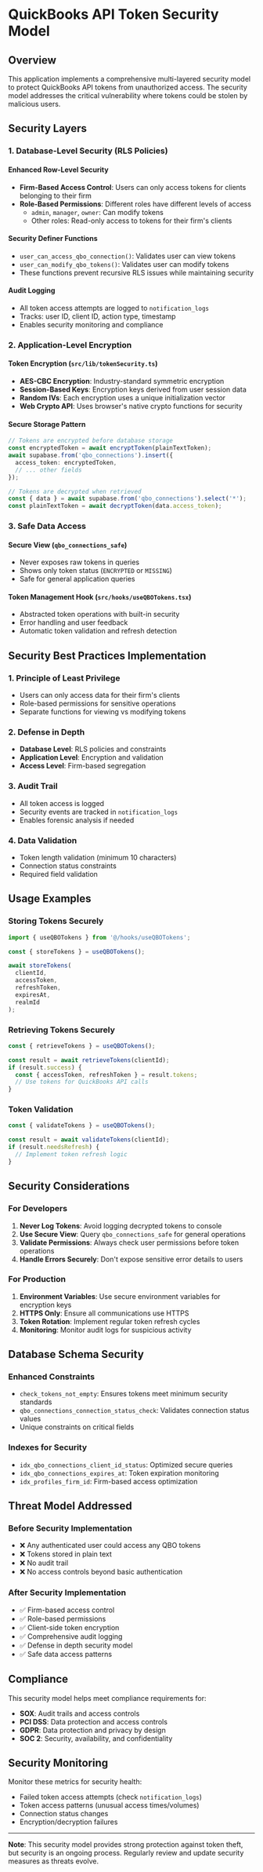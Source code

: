 # QuickBooks API Token Security Model

## Overview

This application implements a comprehensive multi-layered security model to protect QuickBooks API tokens from unauthorized access. The security model addresses the critical vulnerability where tokens could be stolen by malicious users.

## Security Layers

### 1. Database-Level Security (RLS Policies)

#### Enhanced Row-Level Security
- **Firm-Based Access Control**: Users can only access tokens for clients belonging to their firm
- **Role-Based Permissions**: Different roles have different levels of access
  - `admin`, `manager`, `owner`: Can modify tokens
  - Other roles: Read-only access to tokens for their firm's clients

#### Security Definer Functions
- `user_can_access_qbo_connection()`: Validates user can view tokens
- `user_can_modify_qbo_tokens()`: Validates user can modify tokens
- These functions prevent recursive RLS issues while maintaining security

#### Audit Logging
- All token access attempts are logged to `notification_logs`
- Tracks: user ID, client ID, action type, timestamp
- Enables security monitoring and compliance

### 2. Application-Level Encryption

#### Token Encryption (`src/lib/tokenSecurity.ts`)
- **AES-CBC Encryption**: Industry-standard symmetric encryption
- **Session-Based Keys**: Encryption keys derived from user session data
- **Random IVs**: Each encryption uses a unique initialization vector
- **Web Crypto API**: Uses browser's native crypto functions for security

#### Secure Storage Pattern
```typescript
// Tokens are encrypted before database storage
const encryptedToken = await encryptToken(plainTextToken);
await supabase.from('qbo_connections').insert({
  access_token: encryptedToken,
  // ... other fields
});

// Tokens are decrypted when retrieved
const { data } = await supabase.from('qbo_connections').select('*');
const plainTextToken = await decryptToken(data.access_token);
```

### 3. Safe Data Access

#### Secure View (`qbo_connections_safe`)
- Never exposes raw tokens in queries
- Shows only token status (`ENCRYPTED` or `MISSING`)
- Safe for general application queries

#### Token Management Hook (`src/hooks/useQBOTokens.tsx`)
- Abstracted token operations with built-in security
- Error handling and user feedback
- Automatic token validation and refresh detection

## Security Best Practices Implementation

### 1. Principle of Least Privilege
- Users can only access data for their firm's clients
- Role-based permissions for sensitive operations
- Separate functions for viewing vs modifying tokens

### 2. Defense in Depth
- **Database Level**: RLS policies and constraints
- **Application Level**: Encryption and validation
- **Access Level**: Firm-based segregation

### 3. Audit Trail
- All token access is logged
- Security events are tracked in `notification_logs`
- Enables forensic analysis if needed

### 4. Data Validation
- Token length validation (minimum 10 characters)
- Connection status constraints
- Required field validation

## Usage Examples

### Storing Tokens Securely
```typescript
import { useQBOTokens } from '@/hooks/useQBOTokens';

const { storeTokens } = useQBOTokens();

await storeTokens(
  clientId,
  accessToken,
  refreshToken,
  expiresAt,
  realmId
);
```

### Retrieving Tokens Securely
```typescript
const { retrieveTokens } = useQBOTokens();

const result = await retrieveTokens(clientId);
if (result.success) {
  const { accessToken, refreshToken } = result.tokens;
  // Use tokens for QuickBooks API calls
}
```

### Token Validation
```typescript
const { validateTokens } = useQBOTokens();

const result = await validateTokens(clientId);
if (result.needsRefresh) {
  // Implement token refresh logic
}
```

## Security Considerations

### For Developers

1. **Never Log Tokens**: Avoid logging decrypted tokens to console
2. **Use Secure View**: Query `qbo_connections_safe` for general operations
3. **Validate Permissions**: Always check user permissions before token operations
4. **Handle Errors Securely**: Don't expose sensitive error details to users

### For Production

1. **Environment Variables**: Use secure environment variables for encryption keys
2. **HTTPS Only**: Ensure all communications use HTTPS
3. **Token Rotation**: Implement regular token refresh cycles
4. **Monitoring**: Monitor audit logs for suspicious activity

## Database Schema Security

### Enhanced Constraints
- `check_tokens_not_empty`: Ensures tokens meet minimum security standards
- `qbo_connections_connection_status_check`: Validates connection status values
- Unique constraints on critical fields

### Indexes for Security
- `idx_qbo_connections_client_id_status`: Optimized secure queries
- `idx_qbo_connections_expires_at`: Token expiration monitoring
- `idx_profiles_firm_id`: Firm-based access optimization

## Threat Model Addressed

### Before Security Implementation
- ❌ Any authenticated user could access any QBO tokens
- ❌ Tokens stored in plain text
- ❌ No audit trail
- ❌ No access controls beyond basic authentication

### After Security Implementation
- ✅ Firm-based access control
- ✅ Role-based permissions
- ✅ Client-side token encryption
- ✅ Comprehensive audit logging
- ✅ Defense in depth security model
- ✅ Safe data access patterns

## Compliance

This security model helps meet compliance requirements for:
- **SOX**: Audit trails and access controls
- **PCI DSS**: Data protection and access controls
- **GDPR**: Data protection and privacy by design
- **SOC 2**: Security, availability, and confidentiality

## Security Monitoring

Monitor these metrics for security health:
- Failed token access attempts (check `notification_logs`)
- Token access patterns (unusual access times/volumes)
- Connection status changes
- Encryption/decryption failures

---

**Note**: This security model provides strong protection against token theft, but security is an ongoing process. Regularly review and update security measures as threats evolve.

